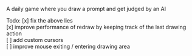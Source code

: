 A daily game where you draw a prompt and get judged by an AI


Todo:
[x] fix the above lies  
[x] improve performance of redraw by keeping track of the last drawing action  
[ ] add custom cursors  
[ ] improve mouse exiting / entering drawing area  

